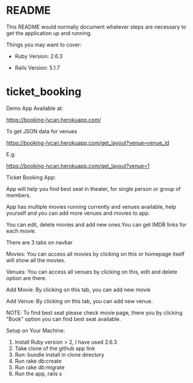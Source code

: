 # README

This README would normally document whatever steps are necessary to get the
application up and running.

Things you may want to cover:

* Ruby Version: 2.6.3

* Rails Version: 5.1.7

# ticket_booking

Demo App Available at: 

https://booking-lycan.herokuapp.com/


To get JSON data for venues

https://booking-lycan.herokuapp.com/get_layout?venue=venue_id

E.g:

https://booking-lycan.herokuapp.com/get_layout?venue=1

Ticket Booking App:

App will help you find best seat in theater, for single person or group of members.

App has multiple movies running currently and venues available, help yourself and you can add more venues and movies to app.

You can edit, delete movies and add new ones.You can get IMDB links for each movie.

There are 3 tabs on navbar

Movies: You can access all movies by clicking on this or homepage itself will show all the movies.

Venues: You can access all venues by clicking on this, edit and delete option are there.

Add Movie: By clicking on this tab, you can add new movie

Add Venue: By clicking on this tab, you can add new venue.

NOTE: To find best seat please check movie page, there you by clicking "Book" option you can find best seat available.




Setup on Your Machine:

1. Install Ruby version > 2, I have used 2.6.3
2. Take clone of the github app link
3. Run: bundle install in clone directory
4. Run rake db:create
5. Run rake db:migrate
6. Run the app, rails s


